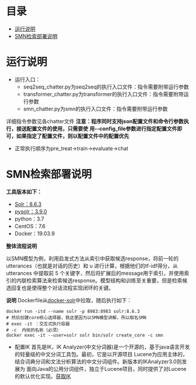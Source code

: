 # 目录
+ [运行说明](#运行说明)
+ [SMN检索部署说明](#SMN检索部署说明)


# 运行说明
+ 运行入口：
   + seq2seq_chatter.py为seq2seq的执行入口文件：指令需要附带运行参数
   + transformer_chatter.py为transformer的执行入口文件：指令需要附带运行参数
   + smn_chatter.py为smn的执行入口文件：指令需要附带运行参数

详细指令参数见各chatter文件
**注意：程序同时支持json配置文件和命令行参数执行，接送配置文件的使用，只需要使**
**用--config_file参数进行指定配置文件即可，如果指定了配置文件，则以配置文件中的配置优先**

+ 正常执行顺序为pre_treat->train->evaluate->chat

# SMN检索部署说明
**工具版本如下：**
+ [Solr：8.6.3](https://lucene.apache.org/)
+ [pysolr：3.9.0](https://pypi.org/project/pysolr/)
+ python：3.7
+ CentOS：7.6
+ Docker：19.03.9

**整体流程说明**

以SMN模型为例，利用启发式方法从索引中获取候选response，将前一轮的utterances（也就是对话的历史）和 u 进行计算，根据他们的tf-idf得分，从 utterances 中提取前 5 个关键字，然后将扩展后的message用于索引，并使用索引的内联检索算法来检索候选response。模型结构和训练至关重要，但是检索候选回复也是使得整个对话流程实现闭环的关键。

**说明**
Dockerfile从[docker-solr](https://github.com/docker-solr/docker-solr)中拉取，随后执行如下：

```
docker run -itd --name solr -p 8983:8983 solr:8.6.3
# 然后创建core核心选择器，我这里因为以SMN模型讲解，所以取名SMN
# exec -it ：交互式执行容器
# -c  内核的名称（必须）
docker exec -it --user=solr solr bin/solr create_core -c smn
```

+ 配置IK
首先是IK，IK Analyzer(中文分词器)是一个开源的，基于java语言开发的轻量级的中文分词工具包。最初，它是以开源项目 Lucene为应用主体的，结合词典分词和文法分析算法的中文分词组件。新版本的IKAnalyzer3.0则发展为 面向Java的公用分词组件，独立于Lucene项目，同时提供了对Lucene的默认优化实现。[获取IK](https://github.com/magese/ik-analyzer-solr)